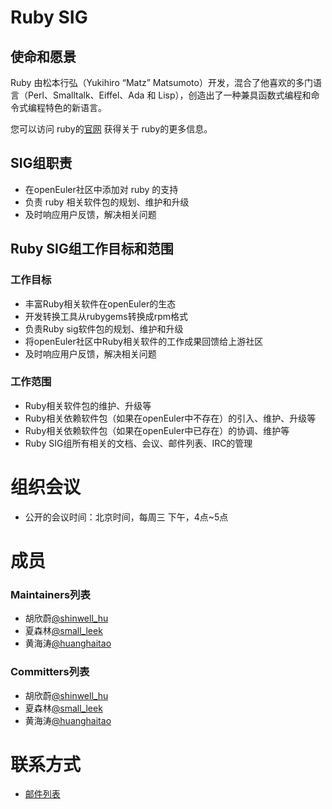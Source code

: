 # Ruby SIG

## 使命和愿景

Ruby 由松本行弘（Yukihiro “Matz” Matsumoto）开发，混合了他喜欢的多门语言（Perl、Smalltalk、Eiffel、Ada 和 Lisp），创造出了一种兼具函数式编程和命令式编程特色的新语言。

您可以访问 ruby的[官网](http://www.ruby-lang.org) 获得关于 ruby的更多信息。

## SIG组职责

- 在openEuler社区中添加对 ruby 的支持
- 负责 ruby 相关软件包的规划、维护和升级
- 及时响应用户反馈，解决相关问题

## Ruby SIG组工作目标和范围

### 工作目标

- 丰富Ruby相关软件在openEuler的生态
- 开发转换工具从rubygems转换成rpm格式
- 负责Ruby sig软件包的规划、维护和升级
- 将openEuler社区中Ruby相关软件的工作成果回馈给上游社区
- 及时响应用户反馈，解决相关问题


### 工作范围

- Ruby相关软件包的维护、升级等
- Ruby相关依赖软件包（如果在openEuler中不存在）的引入、维护、升级等
- Ruby相关依赖软件包（如果在openEuler中已存在）的协调、维护等
- Ruby SIG组所有相关的文档、会议、邮件列表、IRC的管理


# 组织会议

- 公开的会议时间：北京时间，每周三 下午，4点~5点


# 成员

### Maintainers列表
- 胡欣蔚[@shinwell_hu](https://gitee.com/shinwell_hu)
- 夏森林[@small_leek](https://gitee.com/small_leek)
- 黄海涛[@huanghaitao](https://gitee.com/huanghaitao)


### Committers列表
- 胡欣蔚[@shinwell_hu](https://gitee.com/shinwell_hu)
- 夏森林[@small_leek](https://gitee.com/small_leek)
- 黄海涛[@huanghaitao](https://gitee.com/huanghaitao)


# 联系方式

- [邮件列表](dev@openeuler.org)
